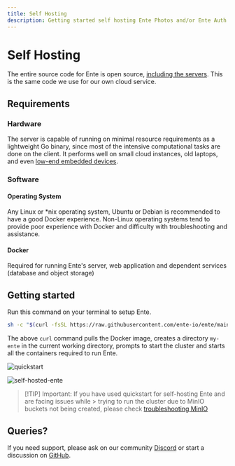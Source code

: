 ```yaml
---
title: Self Hosting
description: Getting started self hosting Ente Photos and/or Ente Auth
---
```


# Self Hosting

The entire source code for Ente is open source,
[including the servers](https://ente.io/blog/open-sourcing-our-server/). This is
the same code we use for our own cloud service.

## Requirements

### Hardware

The server is capable of running on minimal resource requirements as a
lightweight Go binary, since most of the intensive computational tasks are done
on the client. It performs well on small cloud instances, old laptops, and even
[low-end embedded devices](https://github.com/ente-io/ente/discussions/594).

### Software

#### Operating System

Any Linux or \*nix operating system, Ubuntu or Debian is recommended to have a
good Docker experience. Non-Linux operating systems tend to provide poor
experience with Docker and difficulty with troubleshooting and assistance.

#### Docker

Required for running Ente's server, web application and dependent services
(database and object storage)

## Getting started

Run this command on your terminal to setup Ente.

```sh
sh -c "$(curl -fsSL https://raw.githubusercontent.com/ente-io/ente/main/server/quickstart.sh)"
```

The above `curl` command pulls the Docker image, creates a directory `my-ente`
in the current working directory, prompts to start the cluster and starts all the containers required to run Ente.

![quickstart](/quickstart.png)

![self-hosted-ente](/web-app.webp)

> [!TIP] Important:
> If you have used quickstart for self-hosting Ente and are facing issues while > trying to run the cluster due to MinIO buckets not being created, please check [troubleshooting MinIO](/self-hosting/troubleshooting/docker#minio-provisioning-error)
> 
> 

## Queries?

If you need support, please ask on our community
[Discord](https://ente.io/discord) or start a discussion on
[GitHub](https://github.com/ente-io/ente/discussions/).
